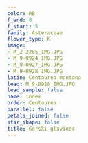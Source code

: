 ```yaml
---
color: RB
f_end: 8
f_start: 5
family: Asteraceae
flower_type: K
image:
- M_2-2285_IMG.JPG
- M_9-0924_IMG.JPG
- M_9-0927_IMG.JPG
- M_9-0928_IMG.JPG
latin: Centaurea montana
lead: M_9-0928_IMG.JPG
lead_sample: false
name: index
order: Centaurea
parallel: false
petals_joined: false
star_shape: false
title: Gorski glavinec
---
```


